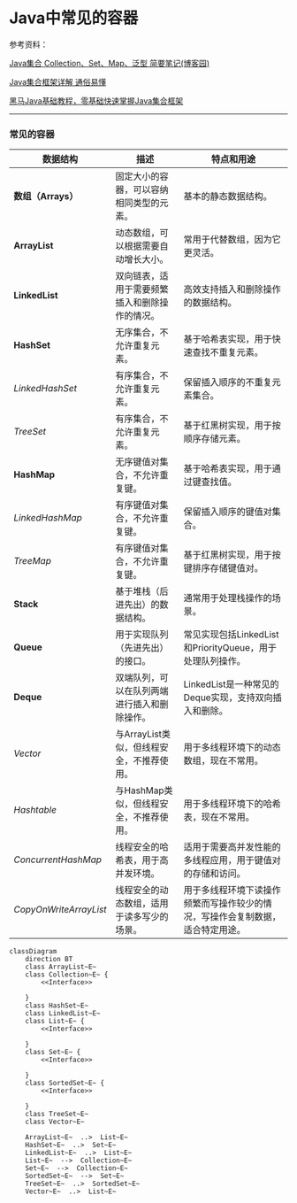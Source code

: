 # Java中常见的容器

参考资料：

[Java集合 Collection、Set、Map、泛型 简要笔记(博客园)](https://www.cnblogs.com/coderzjz/p/13587167.html)

[Java集合框架详解 通俗易懂](https://www.bilibili.com/video/BV1zD4y1Q7Fw)

[黑马Java基础教程，零基础快速掌握Java集合框架](https://www.bilibili.com/video/BV1fG4y1g76v)

---

### 常见的容器

| 数据结构                   | 描述                        | 特点和用途                                    |
|------------------------|---------------------------|------------------------------------------|
| **数组（Arrays）**         | 固定大小的容器，可以容纳相同类型的元素。      | 基本的静态数据结构。                               |
| **ArrayList**          | 动态数组，可以根据需要自动增长大小。        | 常用于代替数组，因为它更灵活。                          |
| **LinkedList**         | 双向链表，适用于需要频繁插入和删除操作的情况。   | 高效支持插入和删除操作的数据结构。                        |
| **HashSet**            | 无序集合，不允许重复元素。             | 基于哈希表实现，用于快速查找不重复元素。                     |
| *LinkedHashSet*        | 有序集合，不允许重复元素。             | 保留插入顺序的不重复元素集合。                          |
| *TreeSet*              | 有序集合，不允许重复元素。             | 基于红黑树实现，用于按顺序存储元素。                       |
| **HashMap**            | 无序键值对集合，不允许重复键。           | 基于哈希表实现，用于通过键查找值。                        |
| *LinkedHashMap*        | 有序键值对集合，不允许重复键。           | 保留插入顺序的键值对集合。                            |
| *TreeMap*              | 有序键值对集合，不允许重复键。           | 基于红黑树实现，用于按键排序存储键值对。                     |
| **Stack**              | 基于堆栈（后进先出）的数据结构。          | 通常用于处理栈操作的场景。                            |
| **Queue**              | 用于实现队列（先进先出）的接口。          | 常见实现包括LinkedList和PriorityQueue，用于处理队列操作。 |
| **Deque**              | 双端队列，可以在队列两端进行插入和删除操作。    | LinkedList是一种常见的Deque实现，支持双向插入和删除。       |
| *Vector*               | 与ArrayList类似，但线程安全，不推荐使用。 | 用于多线程环境下的动态数组，现在不常用。                     |
| *Hashtable*            | 与HashMap类似，但线程安全，不推荐使用。   | 用于多线程环境下的哈希表，现在不常用。                      |
| *ConcurrentHashMap*    | 线程安全的哈希表，用于高并发环境。         | 适用于需要高并发性能的多线程应用，用于键值对的存储和访问。            |
| *CopyOnWriteArrayList* | 线程安全的动态数组，适用于读多写少的场景。     | 用于多线程环境下读操作频繁而写操作较少的情况，写操作会复制数据，适合特定用途。  |

```mermaid
classDiagram
    direction BT
    class ArrayList~E~
    class Collection~E~ {
        <<Interface>>

    }
    class HashSet~E~
    class LinkedList~E~
    class List~E~ {
        <<Interface>>

    }
    class Set~E~ {
        <<Interface>>

    }
    class SortedSet~E~ {
        <<Interface>>

    }
    class TreeSet~E~
    class Vector~E~

    ArrayList~E~  ..>  List~E~
    HashSet~E~  ..>  Set~E~
    LinkedList~E~  ..>  List~E~
    List~E~  -->  Collection~E~
    Set~E~  -->  Collection~E~
    SortedSet~E~  -->  Set~E~
    TreeSet~E~  ..>  SortedSet~E~
    Vector~E~  ..>  List~E~ 
```



